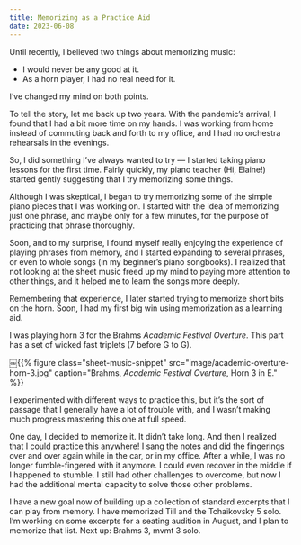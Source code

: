 ```yaml
---
title: Memorizing as a Practice Aid
date: 2023-06-08
---
```


Until recently, I believed two things about memorizing music:

* I would never be any good at it.
* As a horn player, I had no real need for it.

I’ve changed my mind on both points.

To tell the story, let me back up two years. With the pandemic’s arrival, I found that I had a bit more time on my hands. I was working from home instead of commuting back and forth to my office, and I had no orchestra rehearsals in the evenings.

So, I did something I’ve always wanted to try — I started taking piano lessons for the first time. Fairly quickly, my piano teacher (Hi, Elaine!) started gently suggesting that I try memorizing some things.

Although I was skeptical, I began to try memorizing some of the simple piano pieces that I was working on. I started with the idea of memorizing just one phrase, and maybe only for a few minutes, for the purpose of practicing that phrase thoroughly.

Soon, and to my surprise, I found myself really enjoying the experience of playing phrases from memory, and I started expanding to several phrases, or even to whole songs (in my beginner’s piano songbooks). I realized that not looking at the sheet music freed up my mind to paying more attention to other things, and it helped me to learn the songs more deeply.

Remembering that experience, I later started trying to memorize short bits on the horn. Soon, I had my first big win using memorization as a learning aid.

I was playing horn 3 for the Brahms _Academic Festival Overture_. This part has a set of wicked fast triplets (7 before G to G). 

￼{{% figure class="sheet-music-snippet"
  src="image/academic-overture-horn-3.jpg" 
  caption="Brahms, _Academic Festival Overture_, Horn 3 in E."
%}}

I experimented with different ways to practice this, but it’s the sort of passage that I generally have a lot of trouble with, and I wasn’t making much progress mastering this one at full speed.

One day, I decided to memorize it. It didn’t take long. And then I realized that I could practice this anywhere! I sang the notes and did the fingerings over and over again while in the car, or in my office. After a while, I was no longer fumble-fingered with it anymore. I could even recover in the middle if I happened to stumble. I still had other challenges to overcome, but now I had the additional mental capacity to solve those other problems.

I have a new goal now of building up a collection of standard excerpts that I can play from memory. I have memorized Till and the Tchaikovsky 5 solo. I’m working on some excerpts for a seating audition in August, and I plan to memorize that list. Next up: Brahms 3, mvmt 3 solo.
